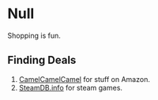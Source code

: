 # Null

Shopping is fun.

## Finding Deals

1. [CamelCamelCamel](https://camelcamelcamel.com/) for stuff on Amazon.
2. [SteamDB.info](https://steamdb.info/) for steam games.
